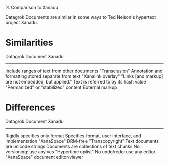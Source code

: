 % Comparison to Xanadu

Datagrok Documents are similar in some ways to Ted Nelson's hypertext project Xanadu.

# Similarities

Datagrok Document                                    Xanadu
-----------------                                    ------
Include ranges of text from other documents          "Transclusion"
Annotation and formatting stored separate from text  "Xanalink overlay" "Links [and markup] are not embedded, but applied."
Text is referred to by its hash value                "Permanized" or "stabilized" content
External markup                                 

# Differences

Datagrok Document                               Xanadu
-----------------                               ------
Rigidly specifies only format                   Specifies format, user interface, and implementation "XanaSpace"
DRM-free                                        "Transcopyright"
Text documents are unicode strings              Documents are collections of text chunks
No versioning: use any vcs                      "Hypertime oplist"
No undo/redo: use any editor                    "XanaSpace" document editor/viewer

